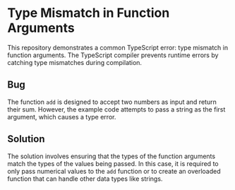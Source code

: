 # Type Mismatch in Function Arguments

This repository demonstrates a common TypeScript error: type mismatch in function arguments. The TypeScript compiler prevents runtime errors by catching type mismatches during compilation.

## Bug

The function `add` is designed to accept two numbers as input and return their sum. However, the example code attempts to pass a string as the first argument, which causes a type error.

## Solution

The solution involves ensuring that the types of the function arguments match the types of the values being passed.  In this case, it is required to only pass numerical values to the `add` function or to create an overloaded function that can handle other data types like strings.